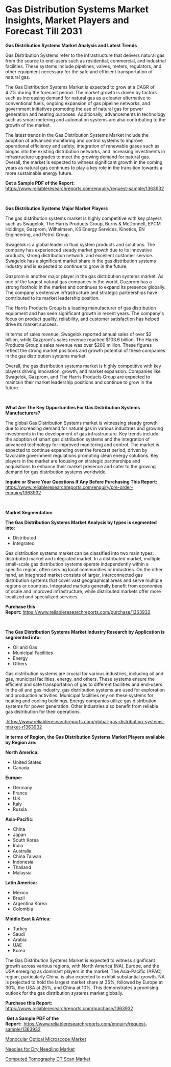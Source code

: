 <p><h1>Gas Distribution Systems Market Insights, Market Players and Forecast Till 2031</h1></p><p><strong>Gas Distribution Systems Market Analysis and Latest Trends</strong></p>
<p><p>Gas Distribution Systems refer to the infrastructure that delivers natural gas from the source to end-users such as residential, commercial, and industrial facilities. These systems include pipelines, valves, meters, regulators, and other equipment necessary for the safe and efficient transportation of natural gas.</p><p>The Gas Distribution Systems Market is expected to grow at a CAGR of 4.2% during the forecast period. The market growth is driven by factors such as increasing demand for natural gas as a cleaner alternative to conventional fuels, ongoing expansion of gas pipeline networks, and government initiatives promoting the use of natural gas for power generation and heating purposes. Additionally, advancements in technology such as smart metering and automation systems are also contributing to the growth of the market.</p><p>The latest trends in the Gas Distribution Systems Market include the adoption of advanced monitoring and control systems to improve operational efficiency and safety, integration of renewable gases such as biogas into the existing distribution networks, and increasing investments in infrastructure upgrades to meet the growing demand for natural gas. Overall, the market is expected to witness significant growth in the coming years as natural gas continues to play a key role in the transition towards a more sustainable energy future.</p></p>
<p><strong>Get a Sample PDF of the Report:&nbsp;</strong> <a href="https://www.reliableresearchreports.com/enquiry/request-sample/1363932">https://www.reliableresearchreports.com/enquiry/request-sample/1363932</a></p>
<p>&nbsp;</p>
<p><strong>Gas Distribution Systems Major Market Players</strong></p>
<p><p>The gas distribution systems market is highly competitive with key players such as Swagelok, The Harris Products Group, Burns & McDonnell, EPCM Holdings, Gazprom, Wilhelmsen, KS Energy Services, Kinetics, EN Engineering, and Petrol Group. </p><p>Swagelok is a global leader in fluid system products and solutions. The company has experienced steady market growth due to its innovative products, strong distribution network, and excellent customer service. Swagelok has a significant market share in the gas distribution systems industry and is expected to continue to grow in the future.</p><p>Gazprom is another major player in the gas distribution systems market. As one of the largest natural gas companies in the world, Gazprom has a strong foothold in the market and continues to expand its presence globally. The company's extensive infrastructure and strategic partnerships have contributed to its market leadership position.</p><p>The Harris Products Group is a leading manufacturer of gas distribution equipment and has seen significant growth in recent years. The company's focus on product quality, reliability, and customer satisfaction has helped drive its market success.</p><p>In terms of sales revenue, Swagelok reported annual sales of over $2 billion, while Gazprom's sales revenue reached $103.6 billion. The Harris Products Group's sales revenue was over $200 million. These figures reflect the strong market positions and growth potential of these companies in the gas distribution systems market. </p><p>Overall, the gas distribution systems market is highly competitive with key players driving innovation, growth, and market expansion. Companies like Swagelok, Gazprom, and The Harris Products Group are expected to maintain their market leadership positions and continue to grow in the future.</p></p>
<p>&nbsp;</p>
<p><strong>What Are The Key Opportunities For Gas Distribution Systems Manufacturers?</strong></p>
<p><p>The global Gas Distribution Systems market is witnessing steady growth due to increasing demand for natural gas in various industries and growing investments in the development of gas infrastructure. Key trends include the adoption of smart gas distribution systems and the integration of advanced technology for improved monitoring and control. The market is expected to continue expanding over the forecast period, driven by favorable government regulations promoting clean energy solutions. Key players in the market are focusing on strategic partnerships and acquisitions to enhance their market presence and cater to the growing demand for gas distribution systems worldwide.</p></p>
<p><strong>Inquire or Share Your Questions If Any Before Purchasing This Report:</strong> <a href="https://www.reliableresearchreports.com/enquiry/pre-order-enquiry/1363932">https://www.reliableresearchreports.com/enquiry/pre-order-enquiry/1363932</a></p>
<p>&nbsp;</p>
<p><strong>Market Segmentation</strong></p>
<p><strong>The Gas Distribution Systems Market Analysis by types is segmented into:</strong></p>
<p><ul><li>Distributed</li><li>Integrated</li></ul></p>
<p><p>Gas distribution systems market can be classified into two main types: distributed market and integrated market. In a distributed market, multiple small-scale gas distribution systems operate independently within a specific region, often serving local communities or industries. On the other hand, an integrated market consists of larger, interconnected gas distribution systems that cover vast geographical areas and serve multiple regions or countries. Integrated markets generally benefit from economies of scale and improved infrastructure, while distributed markets offer more localized and specialized services.</p></p>
<p><strong>Purchase this Report:&nbsp;</strong><a href="https://www.reliableresearchreports.com/purchase/1363932">https://www.reliableresearchreports.com/purchase/1363932</a></p>
<p>&nbsp;</p>
<p><strong>The Gas Distribution Systems Market Industry Research by Application is segmented into:</strong></p>
<p><ul><li>Oil and Gas</li><li>Municipal Facilities</li><li>Energy</li><li>Others</li></ul></p>
<p><p>Gas distribution systems are crucial for various industries, including oil and gas, municipal facilities, energy, and others. These systems ensure the efficient and safe transportation of gas to different facilities and end-users. In the oil and gas industry, gas distribution systems are used for exploration and production activities. Municipal facilities rely on these systems for heating and cooling buildings. Energy companies utilize gas distribution systems for power generation. Other industries also benefit from reliable gas distribution for their operations.</p></p>
<p><a href="https://www.reliableresearchreports.com/global-gas-distribution-systems-market-r1363932">&nbsp;https://www.reliableresearchreports.com/global-gas-distribution-systems-market-r1363932</a></p>
<p><strong>In terms of Region, the Gas Distribution Systems Market Players available by Region are:</strong></p>
<p>
    <p> <strong> North America: </strong>
        <ul>
            <li>United States</li>
            <li>Canada</li>
        </ul>
        </p> 
    <p> <strong> Europe: </strong>
        <ul>
            <li>Germany</li>
            <li>France</li>
            <li>U.K.</li>
            <li>Italy</li>
            <li>Russia</li>
        </ul>
        </p> 
    <p> <strong> Asia-Pacific: </strong>
        <ul>
            <li>China</li>
            <li>Japan</li>
            <li>South Korea</li>
            <li>India</li>
            <li>Australia</li>
            <li>China Taiwan</li>
            <li>Indonesia</li>
            <li>Thailand</li>
            <li>Malaysia</li>
        </ul>
        </p> 
    <p> <strong> Latin America: </strong>
        <ul>
            <li>Mexico</li>
            <li>Brazil</li>
            <li>Argentina Korea</li>
            <li>Colombia</li>
        </ul>
        </p> 
    <p> <strong> Middle East & Africa: </strong>
        <ul>
            <li>Turkey</li>
            <li>Saudi</li>
            <li>Arabia</li>
            <li>UAE</li>
            <li>Korea</li>
        </ul>
    </p>
    </p>
<p><p>The Gas Distribution Systems Market is expected to witness significant growth across various regions, with North America (NA), Europe, and the USA emerging as dominant players in the market. The Asia-Pacific (APAC) region, particularly China, is also expected to exhibit substantial growth. NA is projected to hold the largest market share at 35%, followed by Europe at 30%, the USA at 25%, and China at 10%. This demonstrates a promising outlook for the gas distribution systems market globally.</p></p>
<p><strong>Purchase this Report: </strong><a href="https://www.reliableresearchreports.com/purchase/1363932">https://www.reliableresearchreports.com/purchase/1363932</a></p>
<p>&nbsp;<strong>Get a Sample PDF of the Report:&nbsp;&nbsp;</strong><a href="https://www.reliableresearchreports.com/enquiry/request-sample/1363932">https://www.reliableresearchreports.com/enquiry/request-sample/1363932</a></p>
<p><strong></strong></p>
<p><p><a href="https://www.linkedin.com/pulse/monocular-optical-microscope-market-trends-analysis-forecasted-ugz3e?trackingId=5RRN51klrGAhaFTTmVjiaQ%3D%3D">Monocular Optical Microscope Market</a></p><p><a href="https://www.linkedin.com/pulse/needles-dry-needling-market-research-report-its-history-forecast-fvdre?trackingId=f%2Fha%2FGxuT6BxPiiQyesHhw%3D%3D">Needles for Dry Needling Market</a></p><p><a href="https://www.linkedin.com/pulse/computed-tomography-ct-scan-market-outlook-industry-overview-h9lfe?trackingId=%2F7uM%2F1FPlDYlpaFD9zGSAQ%3D%3D">Computed Tomography CT Scan Market</a></p></p>